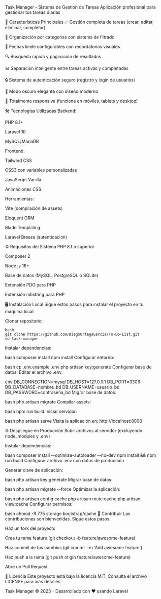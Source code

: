 Task Manager - Sistema de Gestión de Tareas
Aplicación profesional para gestionar tus tareas diarias

🚀 Características Principales
✅ Gestión completa de tareas (crear, editar, eliminar, completar)

📂 Organización por categorías con sistema de filtrado

📅 Fechas límite configurables con recordatorios visuales

🔍 Búsqueda rápida y paginación de resultados

📊 Separación inteligente entre tareas activas y completadas

🔒 Sistema de autenticación seguro (registro y login de usuarios)

🌙 Modo oscuro elegante con diseño moderno

📱 Totalmente responsive (funciona en móviles, tablets y desktop)

🛠 Tecnologías Utilizadas
Backend:

PHP 8.1+

Laravel 10

MySQL/MariaDB

Frontend:

Tailwind CSS

CSS3 con variables personalizadas

JavaScript Vanilla

Animaciones CSS

Herramientas:

Vite (compilación de assets)

Eloquent ORM

Blade Templating

Laravel Breeze (autenticación)

⚙️ Requisitos del Sistema
PHP 8.1 o superior

Composer 2

Node.js 16+

Base de datos (MySQL, PostgreSQL o SQLite)

Extensión PDO para PHP

Extensión mbstring para PHP

🖥 Instalación Local
Sigue estos pasos para instalar el proyecto en tu máquina local:

Clonar repositorio:

```
bash
git clone https://github.com/DiegoOrtegaGarcia/To-Do-List.git
cd task-manager
```

Instalar dependencias:

bash
composer install
npm install
Configurar entorno:

bash
cp .env.example .env
php artisan key:generate
Configurar base de datos:
Editar el archivo .env:

env
DB_CONNECTION=mysql
DB_HOST=127.0.0.1
DB_PORT=3306
DB_DATABASE=nombre_bd
DB_USERNAME=usuario_bd
DB_PASSWORD=contraseña_bd
Migrar base de datos:

bash
php artisan migrate
Compilar assets:

bash
npm run build
Iniciar servidor:

bash
php artisan serve
Visita la aplicación en: http://localhost:8000

🌐 Despliegue en Producción
Subir archivos al servidor (excluyendo node_modules y .env)

Instalar dependencias:

bash
composer install --optimize-autoloader --no-dev
npm install && npm run build
Configurar archivo .env con datos de producción

Generar clave de aplicación:

bash
php artisan key:generate
Migrar base de datos:

bash
php artisan migrate --force
Optimizar la aplicación:

bash
php artisan config:cache
php artisan route:cache
php artisan view:cache
Configurar permisos:

bash
chmod -R 775 storage bootstrap/cache
🤝 Contribuir
Las contribuciones son bienvenidas. Sigue estos pasos:

Haz un fork del proyecto

Crea tu rama feature (git checkout -b feature/awesome-feature)

Haz commit de tus cambios (git commit -m 'Add awesome feature')

Haz push a la rama (git push origin feature/awesome-feature)

Abre un Pull Request

📄 Licencia
Este proyecto está bajo la licencia MIT. Consulta el archivo LICENSE para más detalles.

Task Manager © 2023 - Desarrollado con ❤️ usando Laravel
